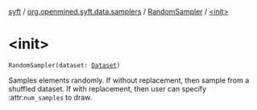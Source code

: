 [syft](../../index.md) / [org.openmined.syft.data.samplers](../index.md) / [RandomSampler](index.md) / [&lt;init&gt;](./-init-.md)

# &lt;init&gt;

`RandomSampler(dataset: `[`Dataset`](../../org.openmined.syft.data/-dataset/index.md)`)`

Samples elements randomly. If without replacement, then sample from a shuffled dataset.
If with replacement, then user can specify :attr:`num_samples` to draw.

